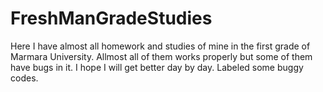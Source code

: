 # FreshManGradeStudies
Here I have almost all homework and studies of mine in the first grade of Marmara University.
Allmost all of them works properly but some of them have bugs in it. I hope I will get better day by day. Labeled some buggy codes.
